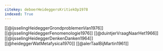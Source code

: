 ```yaml
---
citekey: deboerHeideggersKritiekOp1978
indexed: True
---
```

[[@ijsselingHeideggerGrondproblemenVan1976]]
[[@ijsselingHeideggerFenomenologie1976]]
[[@duintjerVraagNaarHet1966]]
[[@ijsselingHeideggerDenkenDanken1964]]
[[@heideggerWatMetafysica1970]]
[[@alerTaalBijMartin1961]]
